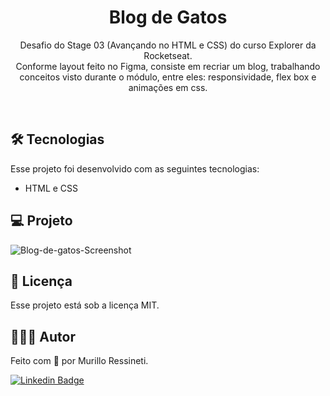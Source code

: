 <h1 align="center"> Blog de Gatos </h1>

<p align="center">
Desafio do Stage 03 (Avançando no HTML e CSS) do curso Explorer da Rocketseat.<br>
Conforme layout feito no Figma, consiste em recriar um blog, trabalhando conceitos visto durante o módulo, entre eles: responsividade, flex box e animações em css.
</p>

<br>

## 🛠 Tecnologias

Esse projeto foi desenvolvido com as seguintes tecnologias:

- HTML e CSS


## 💻 Projeto

![Blog-de-gatos-Screenshot](https://github.com/murilloressineti/explorer-rocketseat/assets/125047522/bf29e59a-44ed-4b99-921e-4dc4cef9aeb3)


## 📝 Licença

Esse projeto está sob a licença MIT.


## 🙋🏻‍♂️ Autor

Feito com 💙 por Murillo Ressineti.

[![Linkedin Badge](https://img.shields.io/badge/-Murillo-blue?style=flat-square&logo=Linkedin&logoColor=white&link=https://https://www.linkedin.com/in/murilloressineti/)](https://www.linkedin.com/in/murilloressineti/)
